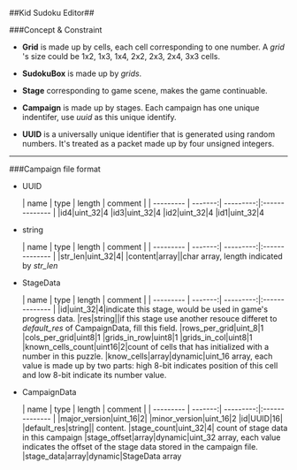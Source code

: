 ##Kid Sudoku Editor##

###Concept & Constraint

* **Grid** is made up by cells, each cell corresponding to one number. A *grid* 's size could be 1x2, 1x3, 1x4, 2x2, 2x3, 2x4, 3x3 cells.

* **SudokuBox** is made up by *grids*.

* **Stage** corresponding to game scene, makes the game continuable.

* **Campaign** is made up by stages. Each campaign has one unique indentifer, use *uuid* as this unique identify.


* **UUID** is a universally unique identifier that is generated using random numbers. It's treated as a packet made up by four unsigned integers.


---

###Campaign file format
* UUID

	|   name | type | length | comment |
| --------- | -------:| ---------:|:-------------- |
|id4|uint_32|4
|id3|uint_32|4
|id2|uint_32|4
|id1|uint_32|4

* string

	|   name | type | length | comment |
| --------- | -------:| ---------:|:-------------- |
|str_len|uint_32|4|
|content|array||char array, length indicated by *str_len*

* StageData

	|   name | type | length | comment |
| --------- | -------:| ---------:|:-------------- |
|id|uint_32|4|indicate this stage, would be used in game's progress data.
|res|string||if this stage use another resouce differet to *default_res* of CampaignData, fill this field.
|rows_per_grid|uint_8|1
|cols_per_grid|uint8|1
|grids_in_row|uint8|1
|grids_in_col|uint8|1
|known_cells_count|uint16|2|count of cells that has initialized with a number in this puzzle.
|know_cells|array|dynamic|uint_16 array, each value is made up by two parts: high 8-bit indicates position of this cell and low 8-bit indicate its number value.



* CampaignData

	|   name | type | length | comment |
| --------- | -------:| ---------:|:-------------- |
|major_version|uint_16|2|
|minor_version|uint_16|2
|id|UUID|16|
|default_res|string|| content.
|stage_count|uint_32|4| count of stage data in this campaign
|stage_offset|array|dynamic|uint_32 array, each value indicates the offset of the stage data stored in the campaign file.
|stage_data|array|dynamic|StageData array


